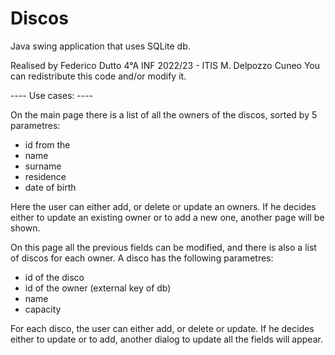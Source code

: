 # Discos

Java swing application that uses SQLite db.

Realised by Federico Dutto 4°A INF 2022/23 - ITIS M. Delpozzo Cuneo
You can redistribute this code and/or modify it.


---- Use cases: ----

On the main page there is a list of all the owners of the discos, sorted by 5 parametres:
- id from the
- name
- surname
- residence
- date of birth

Here the user can either add, or delete or update an owners.
If he decides either to update an existing owner or to add a new one, another page will be shown.

On this page all the previous fields can be modified, and there is also a list of discos for each owner.
A disco has the following parametres:
- id of the disco
- id of the owner (external key of db)
- name 
- capacity

For each disco, the user can either add, or delete or update.
If he decides either to update or to add, another dialog to update all the fields will appear.

